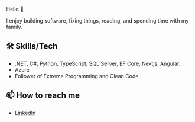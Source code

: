 Hello 👋

I enjoy building software, fixing things, reading, and spending time with my family.

## 🛠️ Skills/Tech

- .NET, C#, Python, TypeScript, SQL Server, EF Core, Nextjs, Angular.
- Azure 
- Follower of Extreme Programming and Clean Code.


## 📫 How to reach me

- [LinkedIn](https://www.linkedin.com/in/caseyspaulding)


